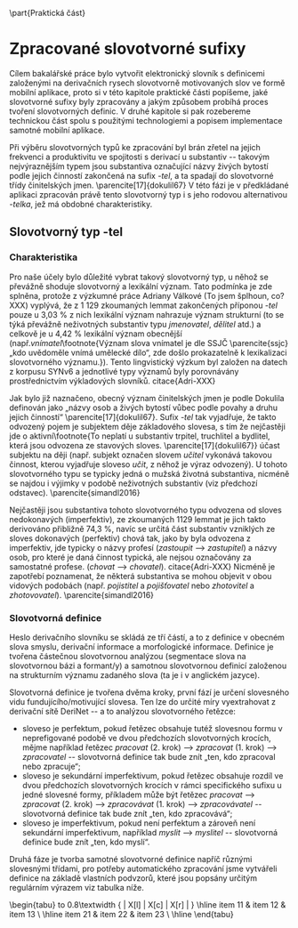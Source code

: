 \part{Praktická část}

# Zpracované slovotvorné sufixy

Cílem bakalářské práce bylo vytvořit elektronický slovník s definicemi založenými na derivačních rysech slovotvorně motivovaných slov ve formě mobilní aplikace, proto si v této kapitole praktické části popíšeme, jaké slovotvorné sufixy byly zpracovány a jakým způsobem probíhá proces tvoření slovotvorných definic. V druhé kapitole si pak rozebereme technickou část spolu s použitými technologiemi a popisem implementace samotné mobilní aplikace.

Při výběru slovotvorných typů ke zpracování byl brán zřetel na jejich frekvenci a produktivitu ve spojitosti s derivací u substantiv -- takovým nejvýraznějším typem jsou substantiva označující názvy živých bytostí podle jejich činností zakončená na sufix *-tel*, a ta spadají do slovotvorné třídy činitelských jmen. \parencite[17]{dokulil67} V této fázi je v předkládané aplikaci zpracován právě tento slovotvorný typ i s jeho rodovou alternativou *-telka*, jež má obdobné charakteristiky.   

## Slovotvorný typ -tel

### Charakteristika

Pro naše účely bylo důležité vybrat takový slovotvorný typ, u něhož se převážně shoduje slovotvorný a lexikální význam. Tato podmínka je zde splněna, protože z výzkumné práce Adriany Válkové (To jsem šplhoun, co? XXX) vyplývá, že z 1 129 zkoumaných lemmat zakončených příponou *-tel* pouze u 3,03 % z nich lexikální význam nahrazuje význam strukturní (to se týká převážně neživotných substantiv typu *jmenovatel*, *dělitel* atd.) a celkově je u 4,42 % lexikální význam obecnější (např.*vnímatel*\footnote{Význam slova vnímatel je dle SSJČ \parencite{ssjc} „kdo uvědoměle vnímá umělecké dílo“, zde došlo prokazatelně k lexikalizaci slovotvorného významu.}). Tento lingvistický výzkum byl založen na datech z korpusu SYNv6 a jednotlivé typy významů byly porovnávány prostřednictvím výkladových slovníků. citace{Adri-XXX}

Jak bylo již naznačeno, obecný význam činitelských jmen je podle Dokulila definován jako „názvy osob a živých bytostí vůbec podle povahy a druhu jejich činností“ \parencite[17]{dokulil67}. Sufix *-tel* tak vyjadřuje, že takto odvozený pojem je subjektem děje základového slovesa, s tím že nejčastěji jde o aktivní\footnote{To neplatí u substantiv trpitel, truchlitel a bydlitel, která jsou odvozena ze stavových sloves. \parencite[17]{dokulil67}} účast subjektu na ději (např. subjekt označen slovem *učitel* vykonává takovou činnost, kterou vyjadřuje sloveso *učit*, z něhož je výraz odvozený). U tohoto slovotvorného typu se typicky jedná o mužská životná substantiva, nicméně se najdou i výjimky v podobě neživotných substantiv (viz předchozí odstavec). \parencite{simandl2016}

Nejčastěji jsou substantiva tohoto slovotvorného typu odvozena od sloves nedokonavých (imperfektiv), ze zkoumaných 1129 lemmat je jich takto derivováno přibližně 74,3 %, navíc se určitá část substantiv vzniklých ze sloves dokonavých (perfektiv) chová tak, jako by byla odvozena z imperfektiv, jde typicky o názvy profesí (*zastoupit* --> *zastupitel*) a názvy osob, pro které je daná činnost typická, ale nejsou označovány za samostatné profese. (*chovat* --> *chovatel*). citace{Adri-XXX} Nicméně je zapotřebí poznamenat, že některá substantiva se mohou objevit v obou vidových podobách (např. *pojistitel* a *pojišťovatel* nebo *zhotovitel* a *zhotovovatel*). \parencite{simandl2016}

### Slovotvorná definice

Heslo derivačního slovníku se skládá ze tří částí, a to z definice v obecném slova smyslu, derivační informace a morfologické informace. Definice je tvořena částečnou slovotvornou analýzou (segmentace slova na slovotvornou bázi a formant/y) a samotnou slovotvornou definicí založenou na strukturním významu zadaného slova (ta je i v anglickém jazyce).

Slovotvorná definice je tvořena dvěma kroky, první fází je určení slovesného vidu fundujícího/motivující slovesa. Ten lze do určité míry vyextrahovat z derivační sítě DeriNet -- 
a to analýzou slovotvorného řetězce:

 - sloveso je perfektum, pokud řetězec obsahuje tutéž slovesnou formu v neprefigované podobě ve dvou předchozích slovotvorných krocích, mějme například řetězec *pracovat* (2. krok) --> *zpracovat* (1. krok) --> *zpracovatel* -- slovotvorná definice tak bude znít „ten, kdo zpracoval nebo zpracuje“;
 - sloveso je sekundární imperfektivum, pokud řetězec obsahuje rozdíl ve dvou předchozích slovotvorných krocích v rámci specifického sufixu u jedné slovesné formy, příkladem může být řetězec *pracovat* --> *zpracovat* (2. krok) --> *zpracovávat* (1. krok) --> *zpracovávatel* -- slovotvorná definice tak bude znít „ten, kdo zpracovává“;
 - sloveso je imperfektivum, pokud není perfektum a zároveň není sekundární imperfektivum, například *myslit* --> *myslitel* -- slovotvorná definice bude znít „ten, kdo myslí“.

Druhá fáze je tvorba samotné slovotvorné definice napříč různými slovesnými třídami, pro potřeby automatického zpracování jsme vytvářeli definice na základě vlastních podvzorů, které jsou popsány určitým regulárním výrazem viz tabulka níže.

\begin{tabu} to 0.8\textwidth { | X[l] | X[c] | X[r] | }
 \hline
 item 11 & item 12 & item 13 \\
 \hline
 item 21  & item 22  & item 23  \\
\hline
\end{tabu}